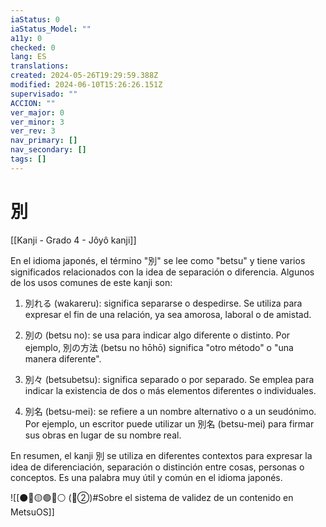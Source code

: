 ```yaml
---
iaStatus: 0
iaStatus_Model: ""
a11y: 0
checked: 0
lang: ES
translations: 
created: 2024-05-26T19:29:59.388Z
modified: 2024-06-10T15:26:26.151Z
supervisado: ""
ACCION: ""
ver_major: 0
ver_minor: 3
ver_rev: 3
nav_primary: []
nav_secondary: []
tags: []
---
```

# 別

[[Kanji - Grado 4 - Jôyô kanji]]

En el idioma japonés, el término "別" se lee como "betsu" y tiene varios significados relacionados con la idea de separación o diferencia. Algunos de los usos comunes de este kanji son:

1. 別れる (wakareru): significa separarse o despedirse. Se utiliza para expresar el fin de una relación, ya sea amorosa, laboral o de amistad.

2. 別の (betsu no): se usa para indicar algo diferente o distinto. Por ejemplo, 別の方法 (betsu no hōhō) significa "otro método" o "una manera diferente".

3. 別々 (betsubetsu): significa separado o por separado. Se emplea para indicar la existencia de dos o más elementos diferentes o individuales.

4. 別名 (betsu-mei): se refiere a un nombre alternativo o a un seudónimo. Por ejemplo, un escritor puede utilizar un 別名 (betsu-mei) para firmar sus obras en lugar de su nombre real.

En resumen, el kanji 別 se utiliza en diferentes contextos para expresar la idea de diferenciación, separación o distinción entre cosas, personas o conceptos. Es una palabra muy útil y común en el idioma japonés.


![[⚫🔴🟡🟢🔵⚪ (🔴②)#Sobre el sistema de validez de un contenido en MetsuOS]]